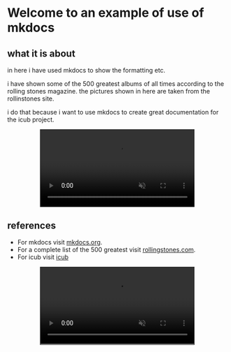 # Welcome to an example of use of mkdocs

## what it is about

in here i have used mkdocs to show the formatting etc.

i have shown some of the 500 greatest albums of all times according to the 
rolling stones magazine. the pictures shown in here are taken from the rollinstones 
site.

i do that because i want to use mkdocs to create great documentation for
the icub project.

<video style="display: block;margin-left: auto;margin-right: auto;width:70%; border:solid 1px" controls autoplay muted>
    <source src="huge/video.mp4">
</video>

## references

* For mkdocs visit [mkdocs.org](https://mkdocs.org).
* For a complete list of the 500 greatest visit [rollingstones.com](https://www.rollingstone.com/music/music-lists/500-greatest-albums-of-all-time-156826/).
* For icub visit [icub](http://wiki.icub.org/wiki/Main_Page)


<video style="display: block;margin-left: auto;margin-right: auto;width:70%; border:solid 1px" controls autoplay muted>
    <source src="huge/video.mp4">
</video>
